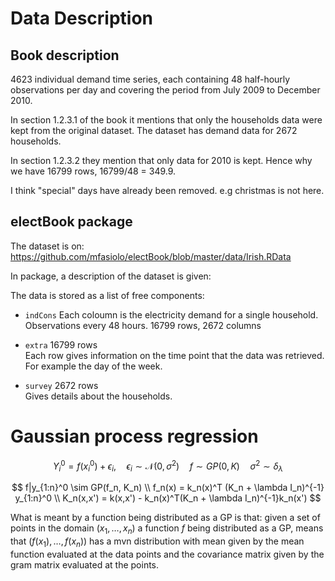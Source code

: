 
# Data Description

## Book description
4623 individual demand time series, each containing 48 half-hourly
observations per day and covering the period from July 2009 to December 2010. 

In section 1.2.3.1 of the book it mentions that only the households data were kept from the original dataset. The dataset has demand data for 2672 households.

In section 1.2.3.2 they mention that only data for 2010 is kept. Hence why we have 16799 rows, 16799/48 = 349.9.

I think "special" days have already been removed. e.g christmas is not here.


## electBook package
The dataset is on: https://github.com/mfasiolo/electBook/blob/master/data/Irish.RData

In package, a description of the dataset is given:

The data is stored as a list of free components:

- `indCons`
Each coloumn is the electricity demand for a single household. Observations every 48 hours.
16799 rows, 2672 columns

- `extra`
16799 rows  
Each row gives information on the time point that the data was retrieved. For example the day of the week.

- `survey` 
2672 rows  
Gives details about the households.


# Gaussian process regression

$$Y_i^0 = f(x_i^0) + \epsilon_i, \quad \epsilon_i \sim \mathcal{N}(0, \sigma^2) \quad f \sim GP(0,K) \quad \sigma^2 \sim \delta_{\lambda}$$

$$
f|y_{1:n}^0 \sim GP(f_n, K_n) \\
f_n(x) = k_n(x)^T (K_n + \lambda I_n)^{-1} y_{1:n}^0 \\
K_n(x,x') = k(x,x') - k_n(x)^T(K_n + \lambda I_n)^{-1}k_n(x')
$$

What is meant by a function being distributed as a GP is that: 
given a set of points in the domain $(x_1, \dots, x_n)$ a function $f$ being distributed as a GP, means that $(f(x_1), \dots, f(x_n))$ has a mvn distribution with mean given by the mean function evaluated at the data points and the covariance matrix given by the gram matrix evaluated at the points.
